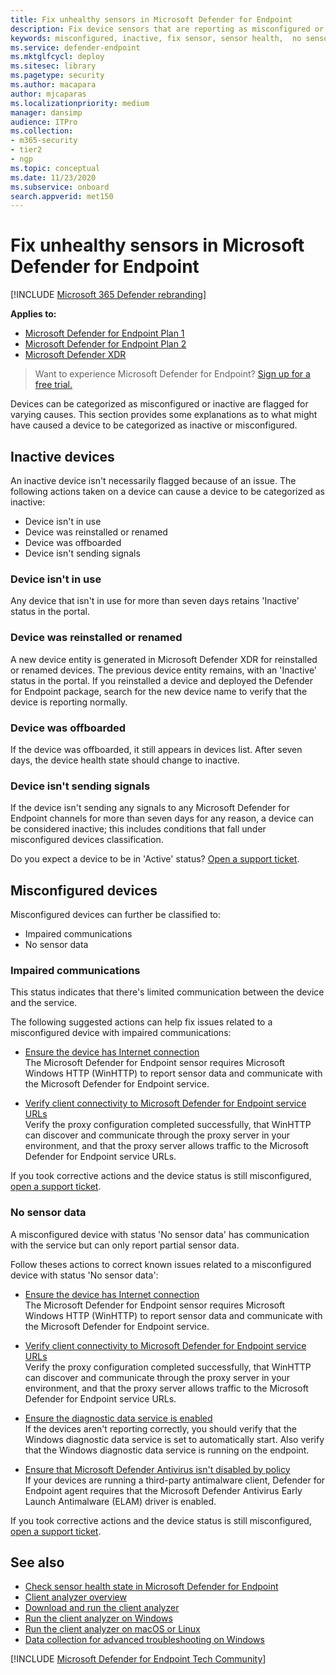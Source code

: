```yaml
---
title: Fix unhealthy sensors in Microsoft Defender for Endpoint
description: Fix device sensors that are reporting as misconfigured or inactive so that the service receives data from the device.
keywords: misconfigured, inactive, fix sensor, sensor health,  no sensor data, sensor data, impaired communications, communication
ms.service: defender-endpoint
ms.mktglfcycl: deploy
ms.sitesec: library
ms.pagetype: security
ms.author: macapara
author: mjcaparas
ms.localizationpriority: medium
manager: dansimp
audience: ITPro
ms.collection: 
- m365-security
- tier2
- ngp
ms.topic: conceptual
ms.date: 11/23/2020
ms.subservice: onboard
search.appverid: met150
---
```


# Fix unhealthy sensors in Microsoft Defender for Endpoint

[!INCLUDE [Microsoft 365 Defender rebranding](../../includes/microsoft-defender.md)]

**Applies to:**
- [Microsoft Defender for Endpoint Plan 1](https://go.microsoft.com/fwlink/?linkid=2154037)
- [Microsoft Defender for Endpoint Plan 2](https://go.microsoft.com/fwlink/?linkid=2154037)
- [Microsoft Defender XDR](https://go.microsoft.com/fwlink/?linkid=2118804)

> Want to experience Microsoft Defender for Endpoint? [Sign up for a free trial.](https://signup.microsoft.com/create-account/signup?products=7f379fee-c4f9-4278-b0a1-e4c8c2fcdf7e&ru=https://aka.ms/MDEp2OpenTrial?ocid=docs-wdatp-fixsensor-abovefoldlink)

Devices can be categorized as misconfigured or inactive are flagged for varying causes. This section provides some explanations as to what might have caused a device to be categorized as inactive or misconfigured.

## Inactive devices

An inactive device isn't necessarily flagged because of an issue. The following actions taken on a device can cause a device to be categorized as inactive:

- Device isn't in use
- Device was reinstalled or renamed
- Device was offboarded
- Device isn't sending signals


### Device isn't in use

Any device that isn't in use for more than seven days retains 'Inactive' status in the portal.

### Device was reinstalled or renamed
A new device entity is generated in Microsoft Defender XDR for reinstalled or renamed devices. The previous device entity remains, with an 'Inactive' status in the portal. If you reinstalled a device and deployed the Defender for Endpoint package, search for the new device name to verify that the device is reporting normally.

### Device was offboarded
If the device was offboarded, it still appears in devices list. After seven days, the device health state should change to inactive.

### Device isn't sending signals
If the device isn't sending any signals to any Microsoft Defender for Endpoint channels for more than seven days for any reason, a device can be considered inactive; this includes conditions that fall under misconfigured devices classification.

Do you expect a device to be in 'Active' status? [Open a support ticket](https://support.microsoft.com/getsupport?wf=0&tenant=ClassicCommercial&oaspworkflow=start_1.0.0.0&locale=en-us&supportregion=en-us&pesid=16055&ccsid=636206786382823561).

## Misconfigured devices
Misconfigured devices can further be classified to:
- Impaired communications
- No sensor data

### Impaired communications
This status indicates that there's limited communication between the device and the service.

The following suggested actions can help fix issues related to a misconfigured device with impaired communications:

- [Ensure the device has Internet connection](troubleshoot-onboarding.md#troubleshoot-onboarding-issues-on-the-device)</br>
  The Microsoft Defender for Endpoint sensor requires Microsoft Windows HTTP (WinHTTP) to report sensor data and communicate with the Microsoft Defender for Endpoint service.

- [Verify client connectivity to Microsoft Defender for Endpoint service URLs](verify-connectivity.md)</br>
  Verify the proxy configuration completed successfully, that WinHTTP can discover and communicate through the proxy server in your environment, and that the proxy server allows traffic to the Microsoft Defender for Endpoint service URLs.

If you took corrective actions and the device status is still misconfigured, [open a support ticket](https://go.microsoft.com/fwlink/?LinkID=761093&clcid=0x409).

### No sensor data
A misconfigured device with status 'No sensor data' has communication with the service but can only report partial sensor data.

Follow theses actions to correct known issues related to a misconfigured device with status 'No sensor data':

- [Ensure the device has Internet connection](troubleshoot-onboarding.md#troubleshoot-onboarding-issues-on-the-device)</br>
  The Microsoft Defender for Endpoint sensor requires Microsoft Windows HTTP (WinHTTP) to report sensor data and communicate with the Microsoft Defender for Endpoint service.

- [Verify client connectivity to Microsoft Defender for Endpoint service URLs](verify-connectivity.md)</br>
  Verify the proxy configuration completed successfully, that WinHTTP can discover and communicate through the proxy server in your environment, and that the proxy server allows traffic to the Microsoft Defender for Endpoint service URLs.

- [Ensure the diagnostic data service is enabled](troubleshoot-onboarding.md#ensure-the-diagnostics-service-is-enabled)</br>
If the devices aren't reporting correctly, you should verify that the Windows diagnostic data service is set to automatically start. Also verify that the Windows diagnostic data service is running on the endpoint.

- [Ensure that Microsoft Defender Antivirus isn't disabled by policy](troubleshoot-onboarding.md#ensure-that-microsoft-defender-antivirus-is-not-disabled-by-a-policy)</br>
If your devices are running a third-party antimalware client, Defender for Endpoint agent requires that the Microsoft Defender Antivirus Early Launch Antimalware (ELAM) driver is enabled.

If you took corrective actions and the device status is still misconfigured, [open a support ticket](https://go.microsoft.com/fwlink/?LinkID=761093&clcid=0x409).

## See also
- [Check sensor health state in Microsoft Defender for Endpoint](check-sensor-status.md)
- [Client analyzer overview](overview-client-analyzer.md)
- [Download and run the client analyzer](download-client-analyzer.md)
- [Run the client analyzer on Windows](run-analyzer-windows.md)
- [Run the client analyzer on macOS or Linux](run-analyzer-macos-linux.md)
- [Data collection for advanced troubleshooting on Windows](data-collection-analyzer.md)

[!INCLUDE [Microsoft Defender for Endpoint Tech Community](../../includes/defender-mde-techcommunity.md)]
